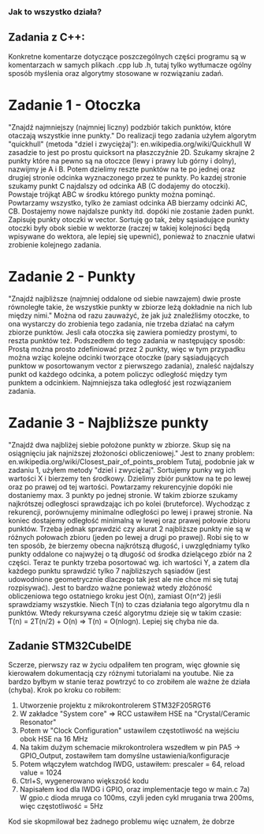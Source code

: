 ### Jak to wszystko działa?

## Zadania z C++:

Konkretne komentarze dotyczące poszczególnych części programu są w komentarzach w samych plikach .cpp lub .h, tutaj tylko wytłumacze ogólny sposób myślenia oraz algorytmy stosowane w rozwiązaniu zadań.

# Zadanie 1 - Otoczka
"Znajdź najmniejszy (najmniej liczny) podzbiór takich punktów, które otaczają wszystkie inne punkty."
Do realizacji tego zadania użyłem algorytm "quickhull" (metoda "dziel i zwyciężaj"):
en.wikipedia.org/wiki/Quickhull
W zasadzie to jest po prostu quicksort na płaszczyźnie 2D. Szukamy skrajne 2 punkty które na pewno są na otoczce (lewy i prawy lub górny i dolny), nazwijmy je A i B. Potem dzielimy reszte punktów na te po jednej oraz drugiej stronie odcinka wyznaczonego przez te punkty. Po kazdej stronie szukamy punkt C najdalszy od odcinka AB (C dodajemy do otoczki). Powstaje trójkąt ABC w środku którego punkty można pominąć. Powtarzamy wszystko, tylko że zamiast odcinka AB bierzamy odcinki AC, CB. Dostajemy nowe najdalsze punkty itd. dopóki nie zostanie żaden punkt.
Zapisuję punkty otoczki w vector<Punkt>. Sortuję go tak, żeby sąsiadujące punkty otoczki były obok siebie w wektorze (raczej w takiej kolejności będą wpisywane do wektora, ale lepiej się upewnić), ponieważ to znacznie ułatwi zrobienie kolejnego zadania.

# Zadanie 2 - Punkty
"Znajdź najbliższe (najmniej oddalone od siebie nawzajem) dwie proste równoległe takie, że wszystkie punkty w zbiorze leżą dokładnie na nich lub między nimi."
Można od razu zauważyć, że jak już znaleźliśmy otoczke, to ona wystarczy do zrobienia tego zadania, nie trzeba działać na całym zbiorze punktów. Jesli cała otoczka się zawiera pomiedzy prostymi, to reszta punktów też. Podszedłem do tego zadania w następujący sposób: Prostą można prosto zdefiniować przez 2 punkty, więc w tym przypadku można wziąc kolejne odcinki tworzące otoczke (pary sąsiadujących punktow w posortowanym vector<Punkt> z pierwszego zadania), znaleść najdalszy punkt od każdego odcinka, a potem policzyc odległość między tym punktem a odcinkiem. Najmniejsza taka odległość jest rozwiązaniem zadania.

# Zadanie 3 - Najbliższe punkty
"Znajdź dwa najbliżej siebie położone punkty w zbiorze. Skup się na osiągnięciu jak najniższej złożoności obliczeniowej."
Jest to znany problem:
en.wikipedia.org/wiki/Closest_pair_of_points_problem
Tutaj, podobnie jak w zadaniu 1, użyłem metody "dziel i zwyciężaj". Sortujemy punky wg ich wartości X i bierzemy ten środkowy. Dzielimy zbiór punktow na te po lewej oraz po prawej od tej wartości. Powtarzamy rekurencyjnie dopóki nie dostaniemy max. 3 punkty po jednej stronie. W takim zbiorze szukamy najkrótszej odległosci sprawdzając ich po kolei (bruteforce). Wychodząc z rekurencji, porównujemy minimalne odległości po lewej i prawej stronie. Na koniec dostajemy odległość minimalną w lewej oraz prawej połowie zbioru punktów. Trzeba jednak sprawdzić czy akurat 2 najbliższe punkty nie są w różnych połowach zbioru (jeden po lewej a drugi po prawej). Robi się to w ten sposób, że bierzemy obecna najkrótszą długość, i uwzględniamy tylko punkty oddalone co najwyżej o tą długość od środka dzielącego zbiór na 2 części. Teraz te punkty trzeba posortować wg. ich wartości Y, a zatem dla każdego punktu sprawdzić tylko 7 najbliższych sąsiadów (jest udowodnione geometrycznie dlaczego tak jest ale nie chce mi się tutaj rozpisywać). Jest to bardzo ważne ponieważ wtedy złożóność obliczeniowa tego ostatniego kroku jest O(n), zamiast O(n^2) jeśli sprawdziamy wszystkie.
Niech T(n) to czas działania tego algorytmu dla n punktów. Wtedy rekursywna cześć algorytmu dzieje się w takim czasie: T(n) = 2T(n/2) + O(n) => T(n) = O(nlogn). Lepiej się chyba nie da.

## Zadanie STM32CubeIDE

Sczerze, pierwszy raz w życiu odpaliłem ten program, więc głownie się kierowałem dokumentacją czy różnymi tutorialami na youtube. Nie za bardzo byłbym w stanie teraz powtrzyć to co zrobiłem ale ważne że działa (chyba).
Krok po kroku co robiłem:
1) Utworzenie projektu z mikrokontrolerem STM32F205RGT6
2) W zakładce "System core" => RCC ustawiłem HSE na "Crystal/Ceramic Resonator"
3) Potem w "Clock Configuration" ustawilem częstotliwość na wejściu obok HSE na 16 MHz
4) Na takim dużym schemacie mikrokontrolera wszedłem w pin PA5 -> GPIO_Output, zostawiłem tam domyślne ustawienia/konfiguracje
5) Potem włączyłem watchdog IWDG, ustawiłem: prescaler = 64, reload value = 1024
6) Ctrl+S, wygenerowano większość kodu
7) Napisałem kod dla IWDG i GPIO, oraz implementacje tego w main.c
   7a) W gpio.c dioda mruga co 100ms, czyli jeden cykl mrugania trwa 200ms, więc częstotliwość = 5Hz

Kod sie skopmilował bez żadnego problemu więc uznałem, że dobrze
